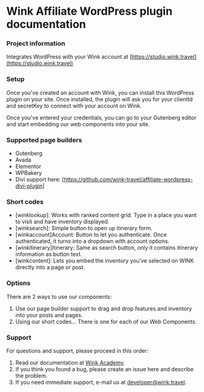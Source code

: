 # Wink Affiliate WordPress plugin documentation #

### Project information ###
Integrates WordPress with your Wink account at [https://studio.wink.travel](https://studio.wink.travel)

### Setup ###
Once you've created an account with Wink, you can install this WordPress plugin on your site. Once installed, the plugin will ask you for your clientId and secretKey to connect with your account on Wink. 

Once you've entered your credentials, you can go to your Gutenberg editor and start embedding our web components into your site.

### Supported page builders ###
* Gutenberg
* Avada
* Elementor
* WPBakery
* Divi support here: [https://github.com/wink-travel/affiliate-wordpress-divi-plugin]


### Short codes ###

* [winklookup]: Works with ranked content grid. Type in a place you want to visit and have inventory displayed.
* [winksearch]: Simple button to open up itinerary form.
* [winkaccount]Account: Button to let you authenticate. Once authenticated, it turns into a dropdown with account options.
* [winkitinerary]Itinerary: Same as search button, only it contains itinerary information as button text.
* [winkcontent]: Lets you embed the inventory you've selected on WINK directly into a page or post.

### Options ###
There are 2 ways to use our components:

1. Use our page builder support to drag and drop features and inventory into your posts and pages.
2. Using our short codes... There is one for each of our Web Components.

### Support ###

For questions and support, please proceed in this order:

1. Read our documentation at [Wink Academy](https://academy.wink.travel).
2. If you think you found a bug, please create an issue here and describe the problem.
3. If you need immediate support, e-mail us at [developer@wink.travel](mailto:developer@wink.travel).